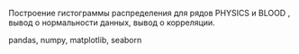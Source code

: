 Построение гистограммы распределения для рядов PHYSICS и BLOOD , вывод о нормальности данных, вывод о корреляции.

pandas, numpy, matplotlib, seaborn
